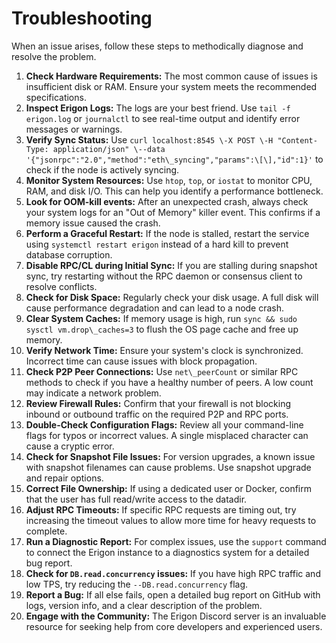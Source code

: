 # Troubleshooting

When an issue arises, follow these steps to methodically diagnose and resolve the problem.

1. **Check Hardware Requirements:** The most common cause of issues is insufficient disk or RAM. Ensure your system meets the recommended specifications.  
2. **Inspect Erigon Logs:** The logs are your best friend. Use `tail -f erigon.log` or `journalctl` to see real-time output and identify error messages or warnings.  
3. **Verify Sync Status:** Use `curl localhost:8545 \-X POST \-H "Content-Type: application/json" \--data '{"jsonrpc":"2.0","method":"eth\_syncing","params":\[\],"id":1}'` to check if the node is actively syncing.  
4. **Monitor System Resources:** Use `htop`, `top`, or `iostat` to monitor CPU, RAM, and disk I/O. This can help you identify a performance bottleneck.  
5. **Look for OOM-kill events:** After an unexpected crash, always check your system logs for an "Out of Memory" killer event. This confirms if a memory issue caused the crash.  
6. **Perform a Graceful Restart:** If the node is stalled, restart the service using `systemctl restart erigon` instead of a hard kill to prevent database corruption.  
7. **Disable RPC/CL during Initial Sync:** If you are stalling during snapshot sync, try restarting without the RPC daemon or consensus client to resolve conflicts.  
8. **Check for Disk Space:** Regularly check your disk usage. A full disk will cause performance degradation and can lead to a node crash.  
9. **Clear System Caches:** If memory usage is high, run `sync && sudo sysctl vm.drop\_caches=3` to flush the OS page cache and free up memory.  
10. **Verify Network Time:** Ensure your system's clock is synchronized. Incorrect time can cause issues with block propagation.  
11. **Check P2P Peer Connections:** Use `net\_peerCount` or similar RPC methods to check if you have a healthy number of peers. A low count may indicate a network problem.  
12. **Review Firewall Rules:** Confirm that your firewall is not blocking inbound or outbound traffic on the required P2P and RPC ports.  
13. **Double-Check Configuration Flags:** Review all your command-line flags for typos or incorrect values. A single misplaced character can cause a cryptic error.  
14. **Check for Snapshot File Issues:** For version upgrades, a known issue with snapshot filenames can cause problems. Use snapshot upgrade and repair options.  
15. **Correct File Ownership:** If using a dedicated user or Docker, confirm that the user has full read/write access to the datadir.  
16. **Adjust RPC Timeouts:** If specific RPC requests are timing out, try increasing the timeout values to allow more time for heavy requests to complete.  
17. **Run a Diagnostic Report:** For complex issues, use the `support` command to connect the Erigon instance to a diagnostics system for a detailed bug report.  
18. **Check for `DB.read.concurrency` issues:** If you have high RPC traffic and low TPS, try reducing the `--DB.read.concurrency` flag.  
19. **Report a Bug:** If all else fails, open a detailed bug report on GitHub with logs, version info, and a clear description of the problem.  
20. **Engage with the Community:** The Erigon Discord server is an invaluable resource for seeking help from core developers and experienced users.
